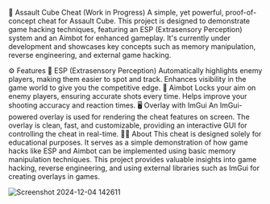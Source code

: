 


🚀 Assault Cube Cheat (Work in Progress)
A simple, yet powerful, proof-of-concept cheat for Assault Cube. This project is designed to demonstrate game hacking techniques, featuring an ESP (Extrasensory Perception) system and an Aimbot for enhanced gameplay. It's currently under development and showcases key concepts such as memory manipulation, reverse engineering, and external game hacking.

⚙️ Features
🌟 ESP (Extrasensory Perception)
Automatically highlights enemy players, making them easier to spot and track.
Enhances visibility in the game world to give you the competitive edge.
🎯 Aimbot
Locks your aim on enemy players, ensuring accurate shots every time.
Helps improve your shooting accuracy and reaction times.
🖥️ Overlay with ImGui
An ImGui-powered overlay is used for rendering the cheat features on screen.
The overlay is clean, fast, and customizable, providing an interactive GUI for controlling the cheat in real-time.
🧑‍🏫 About
This cheat is designed solely for educational purposes. It serves as a simple demonstration of how game hacks like ESP and Aimbot can be implemented using basic memory manipulation techniques. This project provides valuable insights into game hacking, reverse engineering, and using external libraries such as ImGui for creating overlays in games.


![Screenshot 2024-12-04 142611](https://github.com/user-attachments/assets/6fac3cf8-ac31-42d5-bf94-b98ae8b6dbe2)


